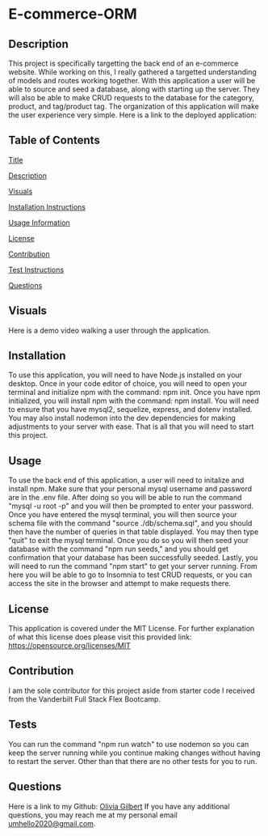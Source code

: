 # E-commerce-ORM

## Description
    
This project is specifically targetting the back end of an e-commerce website. While working on this, I really gathered a targetted understanding of models and routes working together. With this application a user will be able to source and seed a database, along with starting up the server. They will also be able to make CRUD requests to the database for the category, product, and tag/product tag. The organization of this application will make the user experience very simple. Here is a link to the deployed application: 
    
## Table of Contents
[Title](#-e-commerce-orm)

[Description](##-description)

[Visuals](##-visuals)
  
[Installation Instructions](##-installation)

[Usage Information](##-usage)

[License](##-license)

[Contribution](##-contribution)

[Test Instructions](##-tests)

[Questions](##-questions)

## Visuals

Here is a demo video walking a user through the application.
    
## Installation
    
To use this application, you will need to have Node.js installed on your desktop. Once in your code editor of choice, you will need to open your terminal and initialize npm with the command: npm init. Once you have npm initialized, you will install npm with the command: npm install. You will need to ensure that you have mysql2, sequelize, express, and dotenv installed. You may also install nodemon into the dev dependencies for making adjustments to your server with ease. That is all that you will need to start this project.
            
## Usage
    
To use the back end of this application, a user will need to initalize and install npm. Make sure that your personal mysql username and password are in the .env file. After doing so you will be able to run the command "mysql -u root -p" and you will then be prompted to enter your password. Once you have entered the mysql terminal, you will then source your schema file with the command "source ./db/schema.sql", and you should then have the number of queries in that table displayed. You may then type "quit" to exit the mysql terminal. Once you do so you will then seed your database with the command "npm run seeds," and you should get confirmation that your database has been successfully seeded. Lastly, you will need to run the command "npm start" to get your server running. From here you will be able to go to Insomnia to test CRUD requests, or you can access the site in the browser and attempt to make requests there.
    
## License 

This application is covered under the MIT License. For further explanation of what this license does please visit this provided link:  https://opensource.org/licenses/MIT
    
## Contribution
    
I am the sole contributor for this project aside from starter code I received from the Vanderbilt Full Stack Flex Bootcamp.
  
## Tests
  
You can run the command "npm run watch" to use nodemon so you can keep the server running while you continue making changes without having to restart the server. Other than that there are no other tests for you to run. 
  
## Questions

Here is a link to my Github: [Olivia Gilbert](https://github.com/umhello2020)
If you have any additional questions, you may reach me at my personal email umhello2020@gmail.com.
  